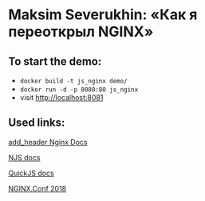 # Maksim Severukhin: «Как я переоткрыл NGINX»

## To start the demo:

- `docker build -t js_nginx demo/`
- `docker run -d -p 8080:80 js_nginx`
- visit <http://localhost:8081>

## Used links:

[add_header Nginx Docs](https://nginx.org/en/docs/http/ngx_http_headers_module.html#add_header)

[NJS docs](https://nginx.org/ru/docs/njs/compatibility.html)

[QuickJS docs](https://bellard.org/quickjs/)

[NGINX.Conf 2018](https://youtu.be/Jc_L6UffFOs)